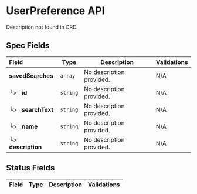 # UserPreference API

Description not found in CRD.

## Spec Fields

| Field | Type | Description | Validations |
|:---|---|---|---|
|  **savedSearches** | `array` | No description provided. | N/A |
| └>&nbsp;&nbsp; **id** | `string` | No description provided. | N/A |
| └>&nbsp;&nbsp; **searchText** | `string` | No description provided. | N/A |
| └>&nbsp;&nbsp; **name** | `string` | No description provided. | N/A |
| └>&nbsp;&nbsp; **description** | `string` | No description provided. | N/A |
## Status Fields

| Field | Type | Description | Validations |
|:---|---|---|---|
